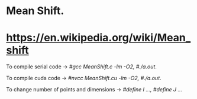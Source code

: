 # Mean Shift. 
# https://en.wikipedia.org/wiki/Mean_shift

To compile serial code -> <i>#gcc MeanShift.c -lm -O2, #./a.out</i>.

To compile cuda code -> <i>#nvcc MeanShift.cu -lm -O2, #./a.out</i>.

To change number of points and dimensions -> <i>#define I ..., #define J ... </i>
